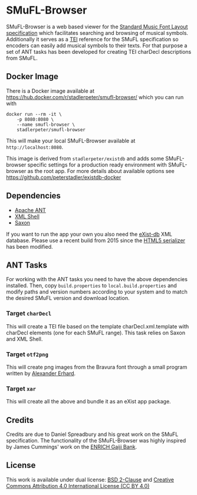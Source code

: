 SMuFL-Browser
================

SMuFL-Browser is a web based viewer for the [Standard Music Font Layout specification](http://www.smufl.org) which facilitates searching and browsing of musical symbols. Additionally it serves as a [TEI](http://www.tei-c.org) reference for the SMuFL specification so encoders can easily add musical symbols to their texts. For that purpose a set of ANT tasks has been developed for creating TEI charDecl descriptions from SMuFL.


Docker Image
-----------

There is a Docker image available at https://hub.docker.com/r/stadlerpeter/smufl-browser/ which you can run with

```
docker run --rm -it \
    -p 8080:8080 \
    --name smufl-browser \
    stadlerpeter/smufl-browser    
```

This will make your local SMuFL-Browser available at `http://localhost:8080`.  

This image is derived from `stadlerpeter/existdb` and adds some SMuFL-browser specific settings 
for a production ready environment with SMuFL-browser as the root app.
For more details about available options see https://github.com/peterstadler/existdb-docker


Dependencies
-----------

* [Apache ANT](http://ant.apache.org)
* [XML Shell](http://www.xmlsh.org/HomePage)
* [Saxon](http://www.saxonica.com)

If you want to run the app your own you also need the [eXist-db](http://exist-db.org) XML database. Please use a recent build from 2015 since the [HTML5 serializer](https://github.com/eXist-db/exist/pull/433) has been modified.


ANT Tasks
---------

For working with the ANT tasks you need to have the above dependencies installed. Then, copy `build.properties` to `local.build.properties` and modify paths and version numbers according to your system and to match the desired SMuFL version and download location.

### Target `charDecl`

This will create a TEI file based on the template charDecl.xml.template with charDecl elements (one for each SMuFL range). This task relies on Saxon and XML Shell.

### Target `otf2png`

This will create png images from the Bravura font through a small program written by [Alexander Erhard](https://github.com/aerhard).

### Target `xar`

This will create all the above and bundle it as an eXist app package.


Credits
-------
Credits are due to Daniel Spreadbury and his great work on the SMuFL specification. 
The functionality of the SMuFL-Browser was highly inspired by James Cummings' work on the [ENRICH Gaiji Bank](http://www.manuscriptorium.com/apps/gbank/).


License
-------

This work is available under dual license: [BSD 2-Clause](http://opensource.org/licenses/BSD-2-Clause) and [Creative Commons Attribution 4.0 International License (CC BY 4.0)](http://creativecommons.org/licenses/by/4.0/)